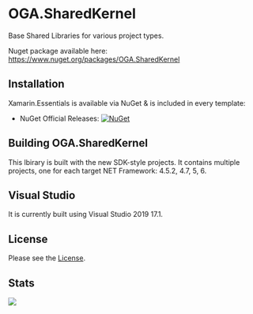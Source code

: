 # OGA.SharedKernel
Base Shared Libraries for various project types.

Nuget package available here: https://www.nuget.org/packages/OGA.SharedKernel


## Installation

Xamarin.Essentials is available via NuGet & is included in every template:

* NuGet Official Releases: [![NuGet](https://img.shields.io/nuget/vpre/OGA.SharedKernel.svg?label=NuGet)](https://www.nuget.org/packages/OGA.SharedKernel)


## Building OGA.SharedKernel

This lbirary is built with the new SDK-style projects.
It contains multiple projects, one for each target NET Framework: 4.5.2, 4.7, 5, 6.

## Visual Studio

It is currently built using Visual Studio 2019 17.1.

## License

Please see the [License](LICENSE).

## Stats
<img src="https://repobeats.axiom.co/api/embed/f917a77cbbdeee19b87fa1f2f932895d1df18b31.svg" />
